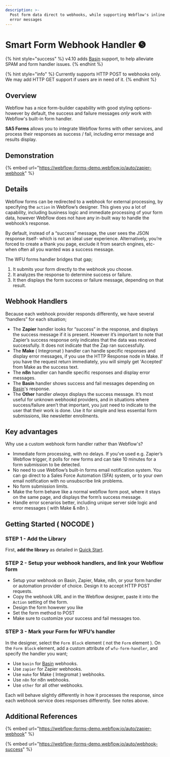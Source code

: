 ```yaml
---
description: >-
  Post form data direct to webhooks, while supporting Webflow's inline success /
  error messages
---
```


# Smart Form Webhook Handler ❺

{% hint style="success" %}
v4.10 adds [Basin](https://usebasin.com/) support, to help alleviate SPAM and form handler issues.
{% endhint %}

{% hint style="info" %}
Currently supports HTTP POST to webhooks only. We may add HTTP GET support if users are in need of it.
{% endhint %}

## Overview

Webflow has a nice form-builder capability with good styling options- however by default, the success and failure messages _only_ work with Webflow's built-in form handler.

**SA5 Forms** allows you to integrate Webflow forms with other services, and process their responses as success / fail, including error message and results display.&#x20;

## Demonstration

{% embed url="https://webflow-forms-demo.webflow.io/auto/zapier-webhook" %}

## Details

Webflow forms can be redirected to a webhook for external processing, by specifying the `action` in Webflow’s designer. This gives you a lot of capability, including business logic and immediate processing of your form data, however Webflow does not have any in-built way to handle the webhook’s response.

By default, instead of a “success” message, the user sees the JSON response itself- which is not an ideal user experience. Alternatively, you’re forced to create a thank you page, exclude it from search engines, etc- when often all you wanted was a success message.

The WFU forms handler bridges that gap;

1. It submits your form directly to the webhook you choose.
2. It analyzes the response to determine success or failure.
3. It then displays the form success or failure message, depending on that result.

## Webhook Handlers

Because each webhook provider responds differently, we have several “handlers” for each situation;

* The **Zapier** handler looks for “success” in the response, and displays the success message if it is present. However it’s important to note that Zapier’s success response only indicates that the data was received successfully. It does not indicate that the Zap ran successfully.
* The **Make** ( Integromat ) handler can handle specific responses and display error messages, if you use the HTTP Response node in Make. If you have the request return immediately, you will simply get 'Accepted' from Make as the success text.&#x20;
* The **n8n** handler can handle specific responses and display error messages.
* The **Basin** handler shows success and fail messages depending on [Basin](https://usebasin.com/)'s response.
* The **Other** handler _always_ displays the success message. It’s most useful for unknown webhookd providers, and in situations where success/failure aren’t that important, you just need to indicate to the user that their work is done. Use it for simple and less essential form submissions, like newsletter enrollments.

## Key advantages <a href="#key-advantages" id="key-advantages"></a>

Why use a custom webhook form handler rather than Webflow's?

* Immediate form processing, with no delays. If you’ve used e.g. Zapier’s Webflow trigger, it polls for new forms and can take 10 minutes for a form submission to be detected.
* No need to use Webflow’s built-in forms email notification system. You can go direct to a Sales Force Automation (SFA) system, or to your own email notification with no unsubscribe link problems.
* No form submission limits.
* Make the form behave like a normal webflow form post, where it stays on the same page, and displays the form’s success message.
* Handle error scenarios better, including unique server side logic and error messages ( with Make & n8n ).

## Getting Started ( NOCODE ) <a href="#getting-started-nocode" id="getting-started-nocode"></a>

### STEP 1 - Add the Library <a href="#step-1---add-the-library" id="step-1---add-the-library"></a>

First, **add the library** as detailed in [Quick Start](../quick-start.md).&#x20;

### STEP 2 - Setup your webhook handlers, and link your Webflow form <a href="#step-2---setup-your-zap-and-link-your-webflow-form" id="step-2---setup-your-zap-and-link-your-webflow-form"></a>

* Setup your webhook on Basin, Zapier, Make, n8n, or your form handler or automation provider of choice. Design it to accept HTTP POST requests.
* Copy the webhook URL and in the Webflow designer, paste it into the `Action` setting of the form.
* Design the form however you like
* Set the form method to POST
* Make sure to customize your success and fail messages too.

### STEP 3 - Mark your Form for WFU’s handler <a href="#step-3---mark-your-form-for-wfus-handler" id="step-3---mark-your-form-for-wfus-handler"></a>

In the designer, select the `Form Block` element ( not the `Form` element ). On the `Form Block` element, add a custom attribute of `wfu-form-handler`, and specify the handler you want;&#x20;

* Use `basin` for [Basin](https://usebasin.com/) webhooks.
* Use `zapier` for Zapier webhooks.
* Use `make` for Make ( Integromat ) webhooks.
* Use `n8n` for n8n webhooks.
* Use `other` for all other webhooks.

Each will behave slightly differently in how it processes the response, since each webhook service does responses differently. See notes above.

## Additional References

{% embed url="https://webflow-forms-demo.webflow.io/auto/zapier-webhook" %}

{% embed url="https://webflow-forms-demo.webflow.io/auto/webhook-success" %}
